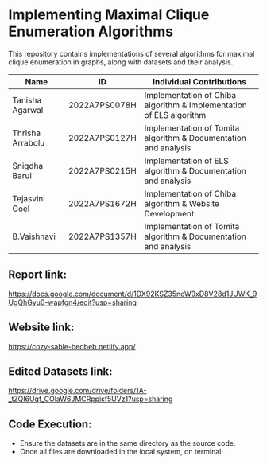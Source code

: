 # Implementing Maximal Clique Enumeration Algorithms
This repository contains implementations of several algorithms for maximal clique enumeration in graphs, along with datasets and their analysis.

| Name | ID | Individual Contributions |
|------|-------|-------|
| Tanisha Agarwal | 2022A7PS0078H | Implementation of Chiba algorithm & Implementation of ELS algorithm |
| Thrisha Arrabolu | 2022A7PS0127H | Implementation of Tomita algorithm & Documentation and analysis |
| Snigdha Barui | 2022A7PS0215H | Implementation of ELS algorithm & Documentation and analysis |
| Tejasvini Goel | 2022A7PS1672H | Implementation of Chiba algorithm & Website Development |
| B.Vaishnavi | 2022A7PS1357H | Implementation of Tomita algorithm & Documentation and analysis |

## Report link:
https://docs.google.com/document/d/1DX92KSZ35noW9xD8V28d1JUWK_9UgQhGyu0-wapfgn4/edit?usp=sharing

## Website link:
https://cozy-sable-bedbeb.netlify.app/

## Edited Datasets link:
https://drive.google.com/drive/folders/1A-_tZQI6Uqf_COlaW6JMCRppisf5UVz1?usp=sharing

## Code Execution:
- Ensure the datasets are in the same directory as the source code.
- Once all files are downloaded in the local system, on terminal:
  
  
 
